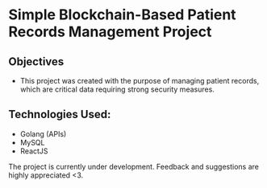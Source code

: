# Simple Blockchain-Based Patient Records Management Project

## Objectives
- This project was created with the purpose of managing patient records, which are critical data requiring strong security measures.

## Technologies Used:
- Golang (APIs)
- MySQL
- ReactJS

The project is currently under development. Feedback and suggestions are highly appreciated <3.
